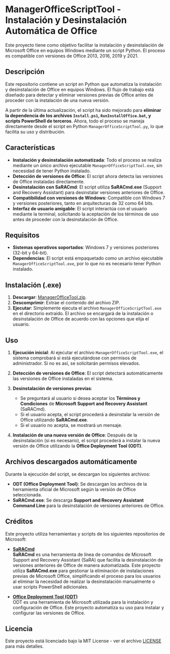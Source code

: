 # ManagerOfficeScriptTool - Instalación y Desinstalación Automática de Office

Este proyecto tiene como objetivo facilitar la instalación y desinstalación de Microsoft Office en equipos Windows mediante un script Python. El proceso es compatible con versiones de Office 2013, 2016, 2019 y 2021.

## Descripción

Este repositorio contiene un script en Python que automatiza la instalación y desinstalación de Office en equipos Windows. El flujo de trabajo está diseñado para detectar y eliminar versiones previas de Office antes de proceder con la instalación de una nueva versión.

A partir de la última actualización, el script ha sido mejorado para **eliminar la dependencia de los archivos `Install.ps1`, `RunInstallOffice.bat`, y scripts PowerShell de terceros**. Ahora, todo el proceso se maneja directamente desde el script en Python `ManagerOfficeScriptTool.py`, lo que facilita su uso y distribución.

## Características

- **Instalación y desinstalación automatizada**: Todo el proceso se realiza mediante un único archivo ejecutable `ManagerOfficeScriptTool.exe`, sin necesidad de tener Python instalado.
- **Detección de versiones de Office**: El script ahora detecta las versiones de Office instaladas directamente.
- **Desinstalación con SaRACmd**: El script utiliza **SaRACmd.exe** (Support and Recovery Assistant) para desinstalar versiones anteriores de Office.
- **Compatibilidad con versiones de Windows**: Compatible con Windows 7 y versiones posteriores, tanto en arquitecturas de 32 como 64 bits.
- **Interfaz de usuario amigable**: El script interactúa con el usuario mediante la terminal, solicitando la aceptación de los términos de uso antes de proceder con la desinstalación de Office.

## Requisitos

- **Sistemas operativos soportados**: Windows 7 y versiones posteriores (32-bit y 64-bit).
- **Dependencias**: El script está empaquetado como un archivo ejecutable `ManagerOfficeScriptTool.exe`, por lo que no es necesario tener Python instalado.

## Instalación (.exe)

1. **Descargar**: [ManagerOfficeTool.zip](https://github.com/Rodri082/ManagerOfficeScriptTool/releases).
2. **Descomprimir**: Extrae el contenido del archivo ZIP.
3. **Ejecutar**: Simplemente ejecuta el archivo `ManagerOfficeScriptTool.exe` en el directorio extraído. El archivo se encargará de la instalación o desinstalación de Office de acuerdo con las opciones que elija el usuario.

## Uso

1. **Ejecución inicial**: Al ejecutar el archivo `ManagerOfficeScriptTool.exe`, el sistema comprobará si está ejecutándose con permisos de administrador. Si no es así, se solicitarán permisos elevados.
   
2. **Detección de versiones de Office**: El script detectará automáticamente las versiones de Office instaladas en el sistema.

3. **Desinstalación de versiones previas**: 
   - Se preguntará al usuario si desea aceptar los **Términos y Condiciones** de **Microsoft Support and Recovery Assistant** (SaRACmd).
   - Si el usuario acepta, el script procederá a desinstalar la versión de Office utilizando **SaRACmd.exe**.
   - Si el usuario no acepta, se mostrará un mensaje.

4. **Instalación de una nueva versión de Office**: Después de la desinstalación (si es necesario), el script procederá a instalar la nueva versión de Office utilizando la **Office Deployment Tool (ODT)**.

## Archivos descargados automáticamente

Durante la ejecución del script, se descargan los siguientes archivos:

- **ODT (Office Deployment Tool)**: Se descargan los archivos de la herramienta oficial de Microsoft según la versión de Office seleccionada.
- **SaRACmd.exe**: Se descarga **Support and Recovery Assistant Command Line** para la desinstalación de versiones anteriores de Office.

## Créditos

Este proyecto utiliza herramientas y scripts de los siguientes repositorios de Microsoft:

- **[SaRACmd](https://aka.ms/SaRA_EnterpriseVersion)**  
  **SaRACmd** es una herramienta de línea de comandos de Microsoft Support and Recovery Assistant (SaRA) que facilita la desinstalación de versiones anteriores de Office de manera automatizada. Este proyecto utiliza **SaRACmd.exe** para gestionar la eliminación de instalaciones previas de Microsoft Office, simplificando el proceso para los usuarios al eliminar la necesidad de realizar la desinstalación manualmente o usar scripts PowerShell adicionales.


- **[Office Deployment Tool (ODT)](http://aka.ms/ODT)**  
  ODT es una herramienta de Microsoft utilizada para la instalación y configuración de Office. Este proyecto automatiza su uso para instalar y configurar las versiones de Office.

## Licencia

Este proyecto está licenciado bajo la MIT License - ver el archivo [LICENSE](./LICENSE) para más detalles.
